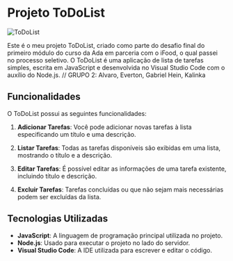 # Projeto ToDoList

![ToDoList](todo-list.png)

Este é o meu projeto ToDoList, criado como parte do desafio final do primeiro módulo do curso da Ada em parceria com o iFood, o qual passei no processo seletivo. 
O ToDoList é uma aplicação de lista de tarefas simples, escrita em JavaScript e desenvolvida no Visual Studio Code com o auxílio do Node.js.
// GRUPO 2: Alvaro, Everton, Gabriel Hein, Kalinka

## Funcionalidades

O ToDoList possui as seguintes funcionalidades:

1. **Adicionar Tarefas**: Você pode adicionar novas tarefas à lista especificando um título e uma descrição.

2. **Listar Tarefas**: Todas as tarefas disponíveis são exibidas em uma lista, mostrando o título e a descrição.

3. **Editar Tarefas**: É possível editar as informações de uma tarefa existente, incluindo título e descrição.

4. **Excluir Tarefas**: Tarefas concluídas ou que não sejam mais necessárias podem ser excluídas da lista.

## Tecnologias Utilizadas

- **JavaScript**: A linguagem de programação principal utilizada no projeto.
- **Node.js**: Usado para executar o projeto no lado do servidor.
- **Visual Studio Code**: A IDE utilizada para escrever e editar o código.



